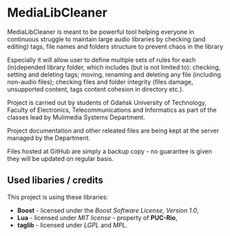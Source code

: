 # MediaLibCleaner
MediaLibCleaner is meant to be powerful tool helping everyone in continuous struggle to maintain large audio libraries by checking (and editing) tags, file names and folders structure to prevent chaos in the library

Especially it will allow user to define multiple sets of rules for each (in)depended library folder, which includes (but is not limited to): checking, setting and deleting tags; moving, renaming and deleting any file (including non-audio files); checking files and folder integrity (files damage, unsupported content, tags content cohesion in directory etc.).

Project is carried out by students of Gdańsk University of Technology, Faculty of Electronics, Telecommunications and Informatics as part of the classes lead by Mulimedia Systems Department.

Project documentation and other releated files are being kept at the server managed by the Department.

Files hosted at GitHub are simply a backup copy - no guarantee is given they will be updated on regular basis.

## Used libaries / credits
This project is using these libraries:
 * **Boost** - licensed under the *Boost Software License, Version 1.0*,
 * **Lua** - licensed under *MIT license* - property of **PUC-Rio**,
 * **taglib** - licensed under *LGPL* and *MPL*.
